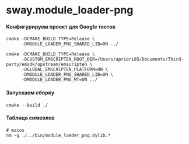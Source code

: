 # sway.module_loader-png

#### Конфигурируем проект для Google тестов

```console
cmake -DCMAKE_BUILD_TYPE=Release \
      -DMODULE_LOADER_PNG_SHARED_LIB=ON ../

cmake -DCMAKE_BUILD_TYPE=Release \
      -DCUSTOM_EMSCRIPTEN_ROOT_DIR=/Users/apriori85/Documents/Third-party/emsdk/upstream/emscripten \
      -DGLOBAL_EMSCRIPTEN_PLATFORM=ON \
      -DMODULE_LOADER_PNG_SHARED_LIB=ON \
      -DMODULE_LOADER_PNG_MT=ON ../
```

#### Запускаем сборку

```console
cmake --build ./
```

#### Таблица символов

```console
# macos
nm -g ./../bin/module_loader_png.dylib.*
```
